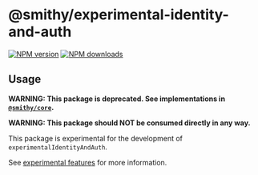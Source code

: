 # @smithy/experimental-identity-and-auth

[![NPM version](https://img.shields.io/npm/v/@smithy/experimental-identity-and-auth/latest.svg)](https://www.npmjs.com/package/@smithy/experimental-identity-and-auth)
[![NPM downloads](https://img.shields.io/npm/dm/@smithy/experimental-identity-and-auth.svg)](https://www.npmjs.com/package/@smithy/experimental-identity-and-auth)

## Usage

**WARNING: This package is deprecated. See implementations in [`@smithy/core`](../../../packages/core/).**

**WARNING: This package should NOT be consumed directly in any way.**

This package is experimental for the development of `experimentalIdentityAndAuth`.

See [experimental features](https://github.com/awslabs/smithy-typescript/blob/main/CONTRIBUTING.md#experimental-features)
for more information.
